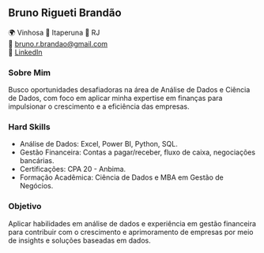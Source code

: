 ## Bruno Rigueti Brandão

🌍 Vinhosa  Itaperuna  RJ  
📧 bruno.r.brandao@gmail.com  
🔗 [LinkedIn](https://www.linkedin.com/in/bruno-rigueti-brandao-analise-dados-financeiros/)  

### Sobre Mim

Busco oportunidades desafiadoras na área de Análise de Dados e Ciência de Dados, com foco em aplicar minha expertise em finanças para impulsionar o crescimento e a eficiência das empresas.

### Hard Skills

- Análise de Dados: Excel, Power BI, Python, SQL.
- Gestão Financeira: Contas a pagar/receber, fluxo de caixa, negociações bancárias.
- Certificações: CPA 20 - Anbima.
- Formação Acadêmica: Ciência de Dados e MBA em Gestão de Negócios.

### Objetivo

Aplicar habilidades em análise de dados e experiência em gestão financeira para contribuir com o crescimento e aprimoramento de empresas por meio de insights e soluções baseadas em dados.